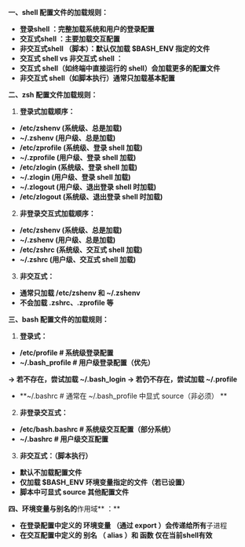 **一、shell 配置文件的加载规则：**

* **登录shell ：完整加载系统和用户的登录配置**
* **交互式shell ：主要加载交互配置**
* **非交互式shell （脚本）：默认仅加载 $BASH_ENV 指定的文件**
* **交互式 shell vs 非交互式 shell ：**
* **交互式 shell（如终端中直接运行的 shell）会加载更多的配置文件**
* **非交互式 shell（如脚本执行）通常只加载基本配置**

**二、zsh 配置文件加载规则：**

1. **登录式加载顺序：**

* **/etc/zshenv (系统级、总是加载)**
* **~/.zshenv (用户级、总是加载)**
* **/etc/zprofile (系统级、登录 shell 加载)**
* **~/.zprofile (用户级、登录 shell 加载)**
* **/etc/zlogin (系统级、登录 shell 加载)**
* **~/.zlogin (用户级、登录 shell 加载)**
* **~/.zlogout (用户级、退出登录 shell 时加载)**
* **/etc/zlogout (系统级、退出登录 shell 时加载)**

2. **非登录交互式加载顺序：**

* **/etc/zshenv (系统级、总是加载)**
* **~/.zshenv (用户级、总是加载)**
* **/etc/zshrc (系统级、交互式 shell 加载)**
* **~/.zshrc (用户级、交互式 shell 加载)**

3. **非交互式：**

* **通常只加载 /etc/zshenv 和 ~/.zshenv**
* **不会加载 .zshrc、.zprofile 等**

**三、bash 配置文件的加载规则：**

1. **登录式：**

* **/etc/profile # 系统级登录配置**
* **~/.bash_profile # 用户级登录配置（优先）**

**→ 若不存在，尝试加载 ~/.bash_login → 若仍不存在，尝试加载 ~/.profile**

* **~/.bashrc # 通常在 ~/.bash_profile 中显式 source（非必须） **

2. **非登录交互式：**

* **/etc/bash.bashrc # 系统级交互配置（部分系统）**
* **~/.bashrc # 用户级交互配置**

3. **非交互式：（脚本执行）**

* **默认不加载配置文件**
* **仅加载 $BASH_ENV **环境变量**指定的文件（若已设置）**
* **脚本中可显式 source 其他配置文件**

**四、环境变量与别名的**作用域** ：**

* **在登录配置中定义的 环境变量 （通过 export ）会传递给所有**子进程
* **在交互配置中定义的 别名 （ alias ）和 函数 仅在当前shell有效**
